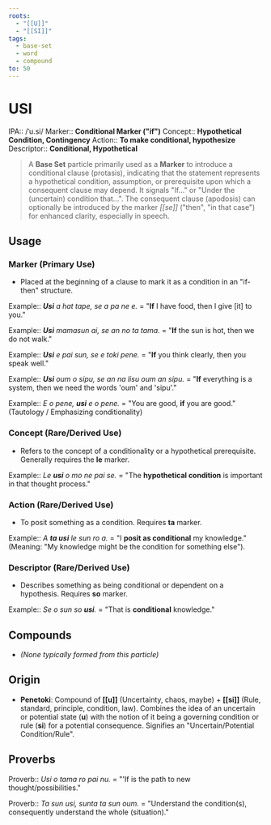 ```yaml
---
roots:
  - "[[U]]"
  - "[[SI]]"
tags:
  - base-set
  - word
  - compound
to: 50
---
```


# USI

IPA::				/ˈu.si/
Marker::		**Conditional Marker ("if")**
Concept::		**Hypothetical Condition, Contingency**
Action::		**To make conditional, hypothesize**
Descriptor::	**Conditional, Hypothetical**

> A **Base Set** particle primarily used as a **Marker** to introduce a conditional clause (protasis), indicating that the statement represents a hypothetical condition, assumption, or prerequisite upon which a consequent clause may depend. It signals "If..." or "Under the (uncertain) condition that...". The consequent clause (apodosis) can optionally be introduced by the marker *[[se]]* ("then", "in that case") for enhanced clarity, especially in speech.

## Usage

### Marker (Primary Use)
*   Placed at the beginning of a clause to mark it as a condition in an "if-then" structure.

Example::   ***Usi** a hat tape, se a pa ne e.* = "**If** I have food, then I give [it] to you."

Example::   ***Usi** mamasun ai, se an no ta tama.* = "**If** the sun is hot, then we do not walk."

Example::   ***Usi** e pai sun, se e toki pene.* = "**If** you think clearly, then you speak well."

Example::   ***Usi** oum o sipu, se an na lisu oum an sipu.* = "**If** everything is a system, then we need the words 'oum' and 'sipu'."

Example::   *E o pene, **usi** e o pene.* = "You are good, **if** you are good." (Tautology / Emphasizing conditionality)

### Concept (Rare/Derived Use)
*   Refers to the concept of a conditionality or a hypothetical prerequisite. Generally requires the **le** marker.

Example::   *Le **usi** o mo ne pai se.* = "The **hypothetical condition** is important in that thought process."

### Action (Rare/Derived Use)
*   To posit something as a condition. Requires **ta** marker.

Example::   *A **ta usi** le sun ro a.* = "I **posit as conditional** my knowledge." (Meaning: "My knowledge might be the condition for something else").

### Descriptor (Rare/Derived Use)
*   Describes something as being conditional or dependent on a hypothesis. Requires **so** marker.

Example::   *Se o sun so **usi**.* = "That is **conditional** knowledge."

## Compounds

*   *(None typically formed from this particle)*

## Origin

*   **Penetoki**: Compound of **[[u]]** (Uncertainty, chaos, maybe) + **[[si]]** (Rule, standard, principle, condition, law). Combines the idea of an uncertain or potential state (**u**) with the notion of it being a governing condition or rule (**si**) for a potential consequence. Signifies an "Uncertain/Potential Condition/Rule".

## Proverbs

Proverb:: *Usi o tama ro pai nu.* = "'If is the path to new thought/possibilities."

Proverb:: *Ta sun usi, sunta ta sun oum.* = "Understand the condition(s), consequently understand the whole (situation)."